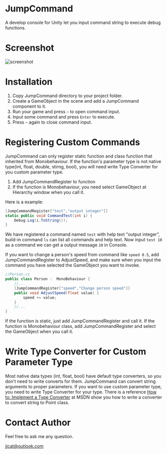 JumpCommand
===========

A develop console for Unity let you input command string to execute debug functions.

# Screenshot
![screenshot](http://i.imgur.com/tbmLPVR.png)

# Installation
 
1. Copy JumpCommand directory to your project folder.
2. Create a GameObject in the scene and add a JumpCommand component to it.
3. Run your game and press `~` to open command input.
4. Input some command and press `Enter` to execute.
5. Press `~` again to close command input.

# Registering Custom Commands
JumpCommand can only register static function and class function that inherited from Monobehaviour. If the function's parameter type is not native type(int, float, double, stirng, bool), you will need write Type Converter for you custom parameter type. 

1. Add JumpCommandRegister to function
2. If the function is Monobehaviour, you need select GameObject at Hierarchy window when you call it.

Here is a example:

```csharp
[JumpCommandRegister["test","output integer"]]
static public void CommandTest(int i) {
    Debug.Log(i.ToString());
}
```

We have registered a command named `test` with help text "output integer", build-in command `ls` can list all commands and help text. Now input `test 10` as a command we can get a output message `10` in Console.

If you want to change a person's speed from command like `speed 0.5`, add JumpCommandRegister to AdjustSpeed, and make sure when you input the command you have selected the GameObject you want to invoke.

```csharp
//Person.cs
public class Person :  MonoBehaviour {
    //...
	[JumpCommandRegister["speed","Change person speed"]]
	public void AdjustSpeed(float value) {
	    speed += value;
	}
	//...
}
```

If the function is static, just add JumpCommandRegister and call it.
If the function is Monobehaviour class, add JumpCommandRegister and select the GameObject when you call it.

# Write Type Converter for Custom Parameter Type
Most native data types (int, float, bool) have default type converters, so you don't need to write converts for them. JumpCommand can convert string arguments to proper parameters. If you want to use custom parameter type, you need to write Type Converter for your type. There is a reference [How to: Implement a Type Converter](http://msdn.microsoft.com/en-us/library/ayybcxe5.aspx "How to: Implement a Type Converter") at MSDN show you how to write a converter to convert string to Point class. 

# Contact Author
Feel free to ask me any question.


jjcat@outlook.com	


